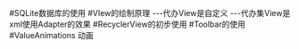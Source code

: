 #SQLite数据库的使用
#VIew的绘制原理
---代办View是自定义
---代办集View是xml使用Adapter的效果
#RecyclerView的初步使用
#Toolbar的使用
#ValueAnimations 动画